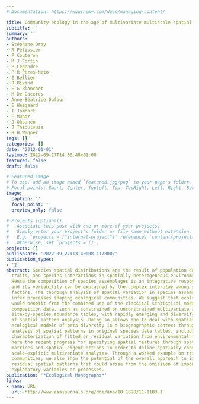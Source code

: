 ```yaml
---
# Documentation: https://wowchemy.com/docs/managing-content/

title: Community ecology in the age of multivariate multiscale spatial analysis
subtitle: ''
summary: ''
authors:
- Stéphane Dray
- R Pélissier
- P Couteron
- M J Fortin
- P Legendre
- P R Peres-Neto
- E Bellier
- R Bivand
- F G Blanchet
- M De Caceres
- Anne-Béatrice Dufour
- E Heegaard
- T Jombart
- F Munoz
- J Oksanen
- J Thioulouse
- H H Wagner
tags: []
categories: []
date: '2012-01-01'
lastmod: 2022-09-27T14:50:48+02:00
featured: false
draft: false

# Featured image
# To use, add an image named `featured.jpg/png` to your page's folder.
# Focal points: Smart, Center, TopLeft, Top, TopRight, Left, Right, BottomLeft, Bottom, BottomRight.
image:
  caption: ''
  focal_point: ''
  preview_only: false

# Projects (optional).
#   Associate this post with one or more of your projects.
#   Simply enter your project's folder or file name without extension.
#   E.g. `projects = ["internal-project"]` references `content/project/deep-learning/index.md`.
#   Otherwise, set `projects = []`.
projects: []
publishDate: '2022-09-27T13:40:08.117800Z'
publication_types:
- '2'
abstract: Species spatial distributions are the result of population demography, behavioral
  traits, and species interactions in spatially heterogeneous environmental conditions.
  Hence the composition of species assemblages is an integrative response variable,
  and its variability can be explained by the complex interplay among several structuring
  factors. The thorough analysis of spatial variation in species assemblages may help
  infer processes shaping ecological communities. We suggest that ecological studies
  would benefit from the combined use of the classical statistical models of community
  composition data, such as constrained or unconstrained multivariate analyses of
  site-by-species abundance tables, with rapidly emerging and diversifying methods
  of spatial pattern analysis. Doing so allows one to deal with spatially explicit
  ecological models of beta diversity in a biogeographic context through the multiscale
  analysis of spatial patterns in original species data tables, including spatial
  characterization of fitted or residual variation from environmental models. We summarize
  here the recent progress for specifying spatial features through spatial weighting
  matrices and spatial eigenfunctions in order to define spatially constrained or
  scale-explicit multivariate analyses. Through a worked example on tropical tree
  communities, we also show the potential of the overall approach to identify significant
  residual spatial patterns that could arise from the omission of important unmeasured
  explanatory variables or processes.
publication: '*Ecological Monographs*'
links:
- name: URL
  url: http://www.esajournals.org/doi/abs/10.1890/11-1183.1
---
```

